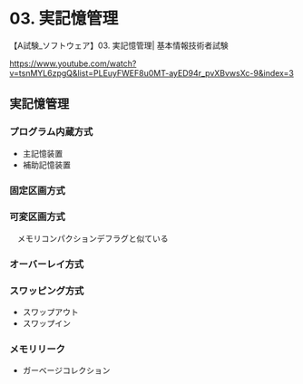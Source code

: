 # 03. 実記憶管理
【A試験_ソフトウェア】03. 実記憶管理| 基本情報技術者試験

https://www.youtube.com/watch?v=tsnMYL6zpgQ&list=PLEuyFWEF8u0MT-ayED94r_pvXBvwsXc-9&index=3

## 実記憶管理

### プログラム内蔵方式
+ 主記憶装置
+ 補助記憶装置

### 固定区画方式
### 可変区画方式
　メモリコンパクションデフラグと似ている

### オーバーレイ方式
### スワッピング方式
+ スワップアウト
+ スワップイン
### メモリリーク
+ ガーベージコレクション
　　
 